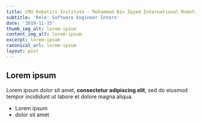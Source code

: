 ```yaml
---
title: CMU Robotics Institute - Mohammad Bin Zayed International Robotics Challenge
subtitle: 'Role: Software Engineer Intern'
date: '2019-11-15'
thumb_img_alt: lorem-ipsum
content_img_alt: lorem-ipsum
excerpt: lorem-ipsum
canonical_url: lorem-ipsum
layout: post
---
```

## Lorem ipsum

Lorem ipsum dolor sit amet, **consectetur adipiscing elit**, sed do eiusmod tempor incididunt ut labore et dolore magna aliqua.

- Lorem ipsum
- dolor sit amet